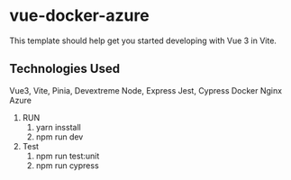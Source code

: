 # vue-docker-azure

This template should help get you started developing with Vue 3 in Vite.

## Technologies Used

Vue3, Vite, Pinia, Devextreme
Node, Express
Jest, Cypress
Docker
Nginx
Azure

1. RUN
   1. yarn insstall
   2. npm run dev
2. Test
   1. npm run test:unit
   2. npm run cypress
